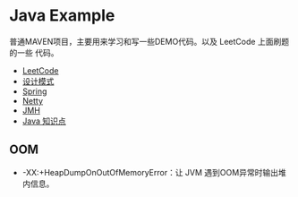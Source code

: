 # Java Example
普通MAVEN项目，主要用来学习和写一些DEMO代码。以及 LeetCode 上面刷题的一些
代码。

- [LeetCode](/src/main/java/com/example/algorithm/LeetCode)
- [设计模式](/src/main/java/com/example/DesignPatterns)
- [Spring](src/main/java/com/example/spring)
- [Netty](src/main/java/com/example/netty)
- [JMH](src/main/java/com/example/jmh)
- [Java 知识点](src/main/docs/README.md)

## OOM
- -XX:+HeapDumpOnOutOfMemoryError：让 JVM 遇到OOM异常时输出堆内信息。  